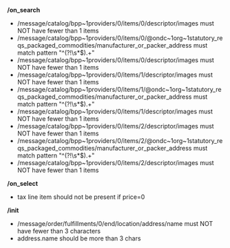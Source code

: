 **/on_search**
- /message/catalog/bpp~1providers/0/items/0/descriptor/images must NOT have fewer than 1 items
- /message/catalog/bpp~1providers/0/items/0/@ondc~1org~1statutory_reqs_packaged_commodities/manufacturer_or_packer_address must match pattern "^(?!\s*$).+"
- /message/catalog/bpp~1providers/0/items/0/descriptor/images must NOT have fewer than 1 items
- /message/catalog/bpp~1providers/0/items/1/descriptor/images must NOT have fewer than 1 items
- /message/catalog/bpp~1providers/0/items/1/@ondc~1org~1statutory_reqs_packaged_commodities/manufacturer_or_packer_address must match pattern "^(?!\s*$).+"
- /message/catalog/bpp~1providers/0/items/1/descriptor/images must NOT have fewer than 1 items
- /message/catalog/bpp~1providers/0/items/2/descriptor/images must NOT have fewer than 1 items
- /message/catalog/bpp~1providers/0/items/2/@ondc~1org~1statutory_reqs_packaged_commodities/manufacturer_or_packer_address must match pattern "^(?!\s*$).+"
- /message/catalog/bpp~1providers/0/items/2/descriptor/images must NOT have fewer than 1 items

**/on_select**
- tax line item should not be present if price=0

**/init**
- /message/order/fulfillments/0/end/location/address/name must NOT have fewer than 3 characters
- address.name should be more than 3 chars

